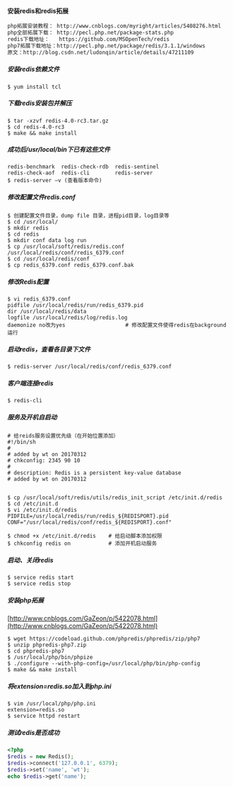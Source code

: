 #### 安装redis和redis拓展

```tex
php拓展安装教程： http://www.cnblogs.com/myright/articles/5408276.html
php全部拓展下载： http://pecl.php.net/package-stats.php
redis下载地址：   https://github.com/MSOpenTech/redis
php7拓展下载地址：http://pecl.php.net/package/redis/3.1.1/windows
原文：http://blog.csdn.net/ludonqin/article/details/47211109
```

##### 安装redis依赖文件

```shell
$ yum install tcl
```

##### 下载redis安装包并解压

```shell
$ tar -xzvf redis-4.0-rc3.tar.gz
$ cd redis-4.0-rc3
$ make && make install
```

##### 成功后/usr/local/bin下已有这些文件

```shell
redis-benchmark  redis-check-rdb  redis-sentinel
redis-check-aof  redis-cli        redis-server
$ redis-server –v (查看版本命令)
```

##### 修改配置文件redis.conf

```shell
$ 创建配置文件目录，dump file 目录，进程pid目录，log目录等
$ cd /usr/local/
$ mkdir redis
$ cd redis
$ mkdir conf data log run
$ cp /usr/local/soft/redis/redis.conf /usr/local/redis/conf/redis_6379.conf
$ cd /usr/local/redis/conf
$ cp redis_6379.conf redis_6379.conf.bak
```

##### 修改Redis配置

```shell
$ vi redis_6379.conf
pidfile /usr/local/redis/run/redis_6379.pid
dir /usr/local/redis/data
logfile /usr/local/redis/log/redis.log
daemonize no改为yes					# 修改配置文件使得redis在background运行
```

##### 启动redis，查看各目录下文件

```shell
$ redis-server /usr/local/redis/conf/redis_6379.conf
```

##### 客户端连接redis

```shell
$ redis-cli
```

##### 服务及开机自启动

```shell
# 给reids服务设置优先级（在开始位置添加）
#!/bin/sh
#
# added by wt on 20170312
# chkconfig: 2345 90 10
#
# description: Redis is a persistent key-value database
# added by wt on 20170312


$ cp /usr/local/soft/redis/utils/redis_init_script /etc/init.d/redis
$ cd /etc/init.d
$ vi /etc/init.d/redis
PIDFILE=/usr/local/redis/run/redis_${REDISPORT}.pid
CONF="/usr/local/redis/conf/redis_${REDISPORT}.conf"

$ chmod +x /etc/init.d/redis	# 给启动脚本添加权限
$ chkconfig redis on			# 添加开机启动服务
```

##### 启动、关闭redis

```shell
$ service redis start
$ service redis stop
```

##### 安装php拓展

[http://www.cnblogs.com/GaZeon/p/5422078.html](http://www.cnblogs.com/GaZeon/p/5422078.html)

```shell
$ wget https://codeload.github.com/phpredis/phpredis/zip/php7
$ unzip phpredis-php7.zip
$ cd phpredis-php7
$ /usr/local/php/bin/phpize
$ ./configure --with-php-config=/usr/local/php/bin/php-config
$ make && make install
```

##### 将extension=redis.so加入到php.ini

```shell
$ vim /usr/local/php/php.ini
extension=redis.so
$ service httpd restart
```

##### 测试redis是否成功

```php
<?php
$redis = new Redis();
$redis->connect('127.0.0.1', 6379);
$redis->set('name', 'wt');
echo $redis->get('name');
```